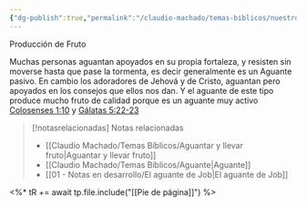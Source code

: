 ```yaml
---
{"dg-publish":true,"permalink":"/claudio-machado/temas-biblicos/nuestro-aguante-es-diferente/","title":"Nuestro aguante es diferente","tags":["dificultades","fruto","Aguantar"]}
---
```


Producción de Fruto

Muchas personas aguantan apoyados en su propia fortaleza, y resisten sin moverse hasta que pase la tormenta, es decir generalmente es un Aguante pasivo.
En cambio los adoradores de Jehová y de Cristo, aguantan pero apoyados en los consejos que ellos nos dan. Y el aguante de este tipo produce mucho fruto de calidad porque es un aguante muy activo 
[Colosenses 1:10](https://wol.jw.org/es/wol/b/r4/lp-s/nwtsty/51/1#v=51:1:10) y [Gálatas 5:22-23](https://wol.jw.org/es/wol/b/r4/lp-s/nwtsty/48/5#v=48:5:22-48:5:23) 



> [!notasrelacionadas] Notas relacionadas
> - [[Claudio Machado/Temas Bíblicos/Aguantar y llevar fruto\|Aguantar y llevar fruto]]
> - [[Claudio Machado/Temas Bíblicos/Aguante\|Aguante]]
> - [[01 - Notas en desarrollo/El aguante de Job\|El aguante de Job]]

<%* tR += await tp.file.include("[[Pie de página]]") %>

